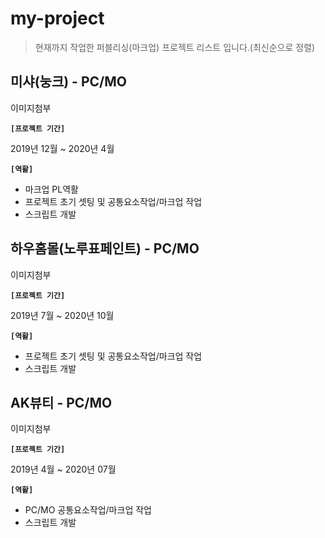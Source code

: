 # my-project
> 현재까지 작업한 퍼블리싱(마크업) 프로젝트 리스트 입니다.(최신순으로 정렬)

## 미샤(눙크) - PC/MO

이미지첨부

**`[프로젝트 기간]`**

2019년 12월 ~ 2020년 4월

**`[역활]`**

- 마크업 PL역활
- 프로젝트 초기 셋팅 및 공통요소작업/마크업 작업
- 스크립트 개발


## 하우홈몰(노루표페인트) - PC/MO

이미지첨부

**`[프로젝트 기간]`**

2019년 7월 ~ 2020년 10월

**`[역활]`**

- 프로젝트 초기 셋팅 및 공통요소작업/마크업 작업
- 스크립트 개발


## AK뷰티 - PC/MO

이미지첨부

**`[프로젝트 기간]`**

2019년 4월 ~ 2020년 07월

**`[역활]`**

- PC/MO 공통요소작업/마크업 작업
- 스크립트 개발


